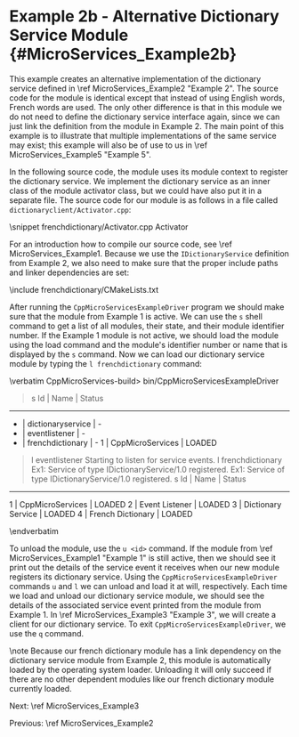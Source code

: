 Example 2b - Alternative Dictionary Service Module    {#MicroServices_Example2b}
==================================================

This example creates an alternative implementation of the dictionary service
defined in \ref MicroServices_Example2 "Example 2". The source code for the
module is identical except that instead of using English words, French words
are used. The only other difference is that in this module we do not need to
define the dictionary service interface again, since we can just link the
definition from the module in Example 2. The main point of this example is
to illustrate that multiple implementations of the same service may exist;
this example will also be of use to us in \ref MicroServices_Example5 "Example 5".

In the following source code, the module uses its module context
to register the dictionary service. We implement the dictionary service as an
inner class of the module activator class, but we could have also put it in a
separate file. The source code for our module is as follows in a file called
`dictionaryclient/Activator.cpp`:

\snippet frenchdictionary/Activator.cpp Activator

For an introduction how to compile our source code, see \ref MicroServices_Example1.
Because we use the `IDictionaryService` definition from Example 2, we also
need to make sure that the proper include paths and linker dependencies are set:

\include frenchdictionary/CMakeLists.txt

After running the `CppMicroServicesExampleDriver` program we should make sure that the
module from Example 1 is active. We can use the `s` shell command to get
a list of all modules, their state, and their module identifier number.
If the Example 1 module is not active, we should load the module using the
load command and the module's identifier number or name that is displayed
by the `s` command. Now we can load our dictionary service module by typing
the `l frenchdictionary` command:

\verbatim
CppMicroServices-build> bin/CppMicroServicesExampleDriver
> s
Id | Name                 | Status
-----------------------------------
 - | dictionaryservice    | -
 - | eventlistener        | -
 - | frenchdictionary     | -
 1 | CppMicroServices     | LOADED
> l eventlistener
Starting to listen for service events.
> l frenchdictionary
Ex1: Service of type IDictionaryService/1.0 registered.
Ex1: Service of type IDictionaryService/1.0 registered.
> s
Id | Name                 | Status
-----------------------------------
 1 | CppMicroServices     | LOADED
 2 | Event Listener       | LOADED
 3 | Dictionary Service   | LOADED
 4 | French Dictionary    | LOADED
>
\endverbatim

To unload the module, use the `u <id>` command. If the module from
\ref MicroServices_Example1 "Example 1" is still active,
then we should see it print out the details of the service event it receives
when our new module registers its dictionary service. Using the `CppMicroServicesExampleDriver`
commands `u` and `l` we can unload and load it at will, respectively. Each
time we load and unload our dictionary service module, we should see the details
of the associated service event printed from the module from Example 1. In
\ref MicroServices_Example3 "Example 3", we will create a client for our
dictionary service. To exit `CppMicroServicesExampleDriver`, we use the `q` command.

\note Because our french dictionary module has a link dependency on the
dictionary service module from Example 2, this module is automatically loaded
by the operating system loader. Unloading it will only succeed if there are
no other dependent modules like our french dictionary module currently loaded.

Next: \ref MicroServices_Example3

Previous: \ref MicroServices_Example2
